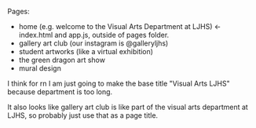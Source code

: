 Pages:
- home (e.g. welcome to the Visual Arts Department at LJHS) <- index.html and app.js, outside of pages folder.
- gallery art club (our instagram is @galleryljhs)
- student artworks (like a virtual exhibition)
- the green dragon art show
- mural design

I think for rn I am just going to make the base title "Visual Arts LJHS" because department is too long. 

It also looks like gallery art club is like part of the visual arts department at LJHS, so probably just use that as a page title.
